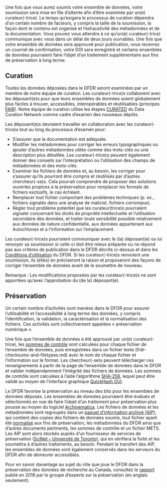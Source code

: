 Une fois que vous aurez soumis votre ensemble de données, votre soumission sera mise en file d’attente afin d’être examinée par un(e) curateur(-trice). Le temps qu’exigera le processus de curation dépendra d’un certain nombre de facteurs, y compris la taille de la soumission, la façon dont le contenu est organisé et l’exhaustivité des métadonnées et de la documentation. Vous pouvez vous attendre à ce qu’un(e) curateur(-trice) communique avec vous dans un délai de deux jours ouvrables. Une fois que votre ensemble de données sera approuvé pour publication, vous recevrez un courriel de confirmation, votre DOI sera enregistré et certains ensembles de données pourraient faire l’objet d’un traitement supplémentaire aux fins de préservation à long terme.

## Curation

Toutes les données déposées dans le DFDR seront examinées par un membre de notre équipe de curation. Les curateur(-trice)s collaborent avec les déposant(e)s pour que leurs ensembles de données soient globalement plus faciles à trouver, accessibles, interopérables et réutilisables (principes [FAIR](https://doi.org/10.1038/sdata.2016.18)). Notre équipe de curation utilise les étapes [CURATED](https://datacurationnetwork.org/outputs/workflows/) du Data Curation Network comme cadre d’examen des nouveaux dépôts.

Les déposant(e)s devraient travailler en collaboration avec les curateur(-trice)s tout au long du processus d’examen pour:

* S’assurer que la documentation est adéquate.
* Modifier les métadonnées pour corriger les erreurs typographiques ou ajouter d’autres métadonnées utiles comme des mots-clés ou une description plus détaillée. Les curateur(-trice)s peuvent également donner des conseils sur l’interprétation ou l’utilisation des champs de métadonnées et des mots-clés.
* Examiner les fichiers de données et, au besoin, les corriger pour s’assurer qu’ils pourront être compris et réutilisés par d’autres chercheur(-se)s. Cela pourrait comprendre de proposer des solutions ouvertes propices à la préservation pour remplacer les formats de fichiers exclusifs, le cas échéant.
* Remplacer tout fichier comportant des problèmes techniques (p. ex., fichiers signalés dans une analyse de maliciel, fichiers corrompus).
* Régler tout problème potentiel que les curateur(trice)s pourraient signaler concernant les droits de propriété intellectuelle et l’utilisation secondaire des données, et traiter toute sensibilité possible relativement aux données de nature confidentielle, aux données appartenant aux Autochtones et à l’information sur l’emplacement.

Les curateur(-trice)s pourraient communiquer avec le (la) déposant(e) ou lui renvoyer sa soumission si celle-ci doit être mieux préparée ou ne répond pas aux critères de publication dans le DFDR décrits ci-dessus et dans les [Conditions d’utilisation](https://www.frdr-dfdr.ca/policies/fr/conditions_d'utilisation/) du DFDR. Si les curateur(-trice)s renvoient une soumission, ils (elles) en préciseront la raison et proposeront des façons de corriger l’ensemble de données avant de le soumettre de nouveau.

Remarque : Les modifications proposées par les curateur(-trice)s ne sont apportées qu’avec l’approbation du (de la) déposant(e).

## Préservation

Un certain nombre d’activités sont menées dans le DFDR pour assurer l’utilisabilité et l’accessibilité à long terme des données, y compris l’identification, la validation, la caractérisation et la normalisation des fichiers. Ces activités sont collectivement appelées « préservation numérique ».

Une fois que l’ensemble de données a été approuvé par un(e) curateur(-trice), les [sommes de contrôle](https://fr.wikipedia.org/wiki/Somme_de_contr%C3%B4le) sont calculées pour chaque fichier de l’ensemble de données, puis enregistrées dans un fichier texte (frdr-checksums-and-filetypes.md) avec le nom de chaque fichier et l’information sur le format. Les chercheur(-se)s peuvent télécharger ces renseignements à partir de la page de l’ensemble de données dans le DFDR et valider indépendamment l’intégrité des fichiers de données. Les sommes de contrôle sont calculées à l’aide l’algorithme [SHA-256](https://en.wikipedia.org/wiki/SHA-2), lequel peut être validé au moyen de l’interface graphique [QuickHash GUI](https://www.quickhash-gui.org/).

Le DFDR favorise la préservation au niveau des bits pour les ensembles de données déposés. Les ensembles de données pourraient être évalués et sélectionnés en vue de faire l’objet d’un traitement pour préservation plus poussé au moyen du logiciel [Archivematica](https://www.archivematica.org/fr/). Les fichiers de données et les métadonnées sont regroupés dans un [paquet d’information archivé (AIP)](https://www.archivematica.org/fr/docs/archivematica-1.13/user-manual/archival-storage/aip-structure/%23), qui contient des copies des fichiers de données soumis, tout fichier ayant été [normalisé](https://www.archivematica.org/fr/docs/archivematica-1.13/user-manual/ingest/ingest/%23normalize) aux fins de préservation, les métadonnées du DFDR ainsi que d’autres documents pertinents, les sommes de contrôle et un fichier METS. Les AIP sont alors stockés auprès d’un fournisseur de services de préservation ([SciNet – Université de Toronto](https://www.scinethpc.ca/)), qui en vérifiera la fixité et les soumettra à d’autres traitements, au besoin. Pendant le transfert des AIP, les ensembles de données sont également conservés dans les serveurs du DFDR afin de demeurer accessibles.

Pour en savoir davantage au sujet du rôle que joue le DFDR dans la préservation des données de recherche au Canada, consultez le [rapport](https://doi.org/10.14288/1.0371946) publié en 2018 par le groupe d’experts sur la préservation (en anglais seulement).
